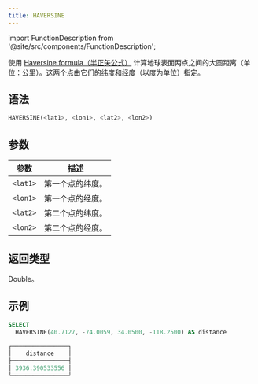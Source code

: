 ```yaml
---
title: HAVERSINE
---
```

import FunctionDescription from '@site/src/components/FunctionDescription';

<FunctionDescription description="引入或更新于：v1.2.555"/>

使用 [Haversine formula（半正矢公式）](https://en.wikipedia.org/wiki/Haversine_formula) 计算地球表面两点之间的大圆距离（单位：公里）。这两个点由它们的纬度和经度（以度为单位）指定。

## 语法

```sql
HAVERSINE(<lat1>, <lon1>, <lat2>, <lon2>)
```

## 参数

| 参数      | 描述               |
|-----------|--------------------|
| `<lat1>`  | 第一个点的纬度。   |
| `<lon1>`  | 第一个点的经度。   |
| `<lat2>`  | 第二个点的纬度。   |
| `<lon2>`  | 第二个点的经度。   |

## 返回类型

Double。

## 示例

```sql
SELECT
  HAVERSINE(40.7127, -74.0059, 34.0500, -118.2500) AS distance

┌────────────────┐
│    distance    │
├────────────────┤
│ 3936.390533556 │
└────────────────┘
```